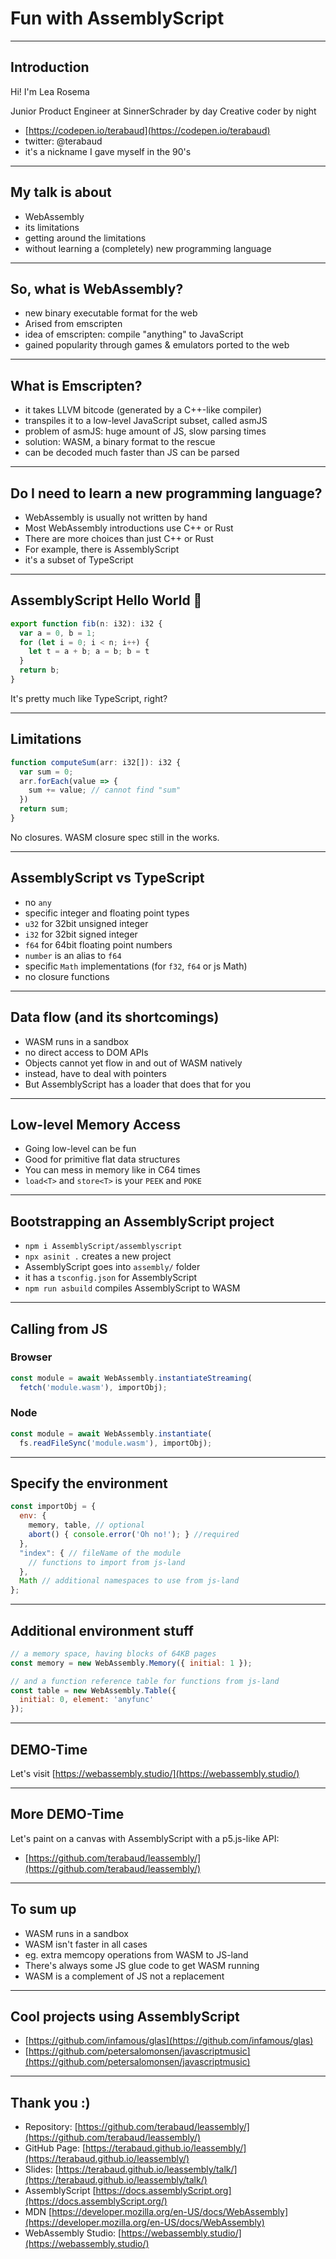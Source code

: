 # Fun with AssemblyScript

-----------------------------------------------

## Introduction

Hi! I'm Lea Rosema

Junior Product Engineer at SinnerSchrader by day
Creative coder by night

* [https://codepen.io/terabaud](https://codepen.io/terabaud)
* twitter: @terabaud
* it's a nickname I gave myself in the 90's

-----------------------------------------------

## My talk is about

* WebAssembly
* its limitations
* getting around the limitations
* without learning a (completely) new programming language

-----------------------------------------------

## So, what is WebAssembly?

* new binary executable format for the web
* Arised from emscripten
* idea of emscripten: compile "anything" to JavaScript
* gained popularity through games & emulators ported to the web

-----------------------------------------------

## What is Emscripten?

* it takes LLVM bitcode (generated by a C++-like compiler)
* transpiles it to a low-level JavaScript subset, called asmJS
* problem of asmJS: huge amount of JS, slow parsing times
* solution: WASM, a binary format to the rescue
* can be decoded much faster than JS can be parsed

-----------------------------------------------

## Do I need to learn a new programming language?

* WebAssembly is usually not written by hand
* Most WebAssembly introductions use C++ or Rust
* There are more choices than just C++ or Rust
* For example, there is AssemblyScript
* it's a subset of TypeScript

-----------------------------------------------

## AssemblyScript Hello World 👋

```js
export function fib(n: i32): i32 {
  var a = 0, b = 1;
  for (let i = 0; i < n; i++) {
    let t = a + b; a = b; b = t
  }
  return b;
}
```

It's pretty much like TypeScript, right?

-----------------------------------------------

## Limitations

```js
function computeSum(arr: i32[]): i32 {
  var sum = 0;
  arr.forEach(value => {
    sum += value; // cannot find "sum"
  })
  return sum;
}
```

No closures. WASM closure spec still in the works.

-----------------------------------------------

## AssemblyScript vs TypeScript

* no `any`
* specific integer and floating point types
* `u32` for 32bit unsigned integer
* `i32` for 32bit signed integer
* `f64` for 64bit floating point numbers
* `number` is an alias to `f64`
* specific `Math` implementations (for `f32`, `f64` or js Math)
* no closure functions

-----------------------------------------------

## Data flow (and its shortcomings)

* WASM runs in a sandbox
* no direct access to DOM APIs
* Objects cannot yet flow in and out of WASM natively
* instead, have to deal with pointers
* But AssemblyScript has a loader that does that for you

-----------------------------------------------

## Low-level Memory Access

* Going low-level can be fun
* Good for primitive flat data structures
* You can mess in memory like in C64 times
* `load<T>` and `store<T>` is your `PEEK` and `POKE`

-----------------------------------------------

## Bootstrapping an AssemblyScript project

* `npm i AssemblyScript/assemblyscript`
* `npx asinit .` creates a new project
* AssemblyScript goes into `assembly/` folder
* it has a `tsconfig.json` for AssemblyScript
* `npm run asbuild` compiles AssemblyScript to WASM

-----------------------------------------------

## Calling from JS

### Browser

```js
const module = await WebAssembly.instantiateStreaming(
  fetch('module.wasm'), importObj);
```

### Node

```js
const module = await WebAssembly.instantiate(
  fs.readFileSync('module.wasm'), importObj);
```

-----------------------------------------------

## Specify the environment

```js
const importObj = {
  env: {
    memory, table, // optional
    abort() { console.error('Oh no!'); } //required
  },
  "index": { // fileName of the module
    // functions to import from js-land
  },
  Math // additional namespaces to use from js-land
};
```

-----------------------------------------------

## Additional environment stuff

```js
// a memory space, having blocks of 64KB pages
const memory = new WebAssembly.Memory({ initial: 1 });

// and a function reference table for functions from js-land
const table = new WebAssembly.Table({
  initial: 0, element: 'anyfunc'
});
```

-----------------------------------------------

## DEMO-Time

Let's visit [https://webassembly.studio/](https://webassembly.studio/)

-----------------------------------------------

## More DEMO-Time

Let's paint on a canvas with AssemblyScript with a p5.js-like API:

* [https://github.com/terabaud/leassembly/](https://github.com/terabaud/leassembly/)

-----------------------------------------------

## To sum up

* WASM runs in a sandbox
* WASM isn't faster in all cases
* eg. extra memcopy operations from WASM to JS-land
* There's always some JS glue code to get WASM running
* WASM is a complement of JS not a replacement

-----------------------------------------------

## Cool projects using AssemblyScript

* [https://github.com/infamous/glas](https://github.com/infamous/glas)
* [https://github.com/petersalomonsen/javascriptmusic](https://github.com/petersalomonsen/javascriptmusic)

-----------------------------------------------

## Thank you :)

* Repository: [https://github.com/terabaud/leassembly/](https://github.com/terabaud/leassembly/)
* GitHub Page: [https://terabaud.github.io/leassembly/](https://terabaud.github.io/leassembly/)
* Slides: [https://terabaud.github.io/leassembly/talk/](https://terabaud.github.io/leassembly/talk/)
* AssemblyScript [https://docs.assemblyScript.org](https://docs.assemblyScript.org/)
* MDN [https://developer.mozilla.org/en-US/docs/WebAssembly](https://developer.mozilla.org/en-US/docs/WebAssembly)
* WebAssembly Studio: [https://webassembly.studio/](https://webassembly.studio/)
